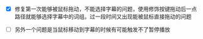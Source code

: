 - [x] 修复第一次能够被鼠标拖动，不能选择字幕的问题，使用修饰按键拖动后一点路径就能够选择字幕中的词组。过一段时间又出现能被鼠标直接拖动的问题
- [ ] 另外一个问题是当鼠标移动到字幕的时候有可能触发不了暂停播放

